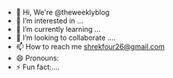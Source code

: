 - 👋 Hi, We're @theweeklyblog
- 👀 I’m interested in ...
- 🌱 I’m currently learning ...
- 💞️ I’m looking to collaborate ....
- 📫 How to reach me shrekfour26@gmail.com
- 😄 Pronouns:
- ⚡ Fun fact:....

<!---
DAISYYY26/DAISYYY26 is a ✨ special ✨ repository because its `README.md` (this file) appears on your GitHub profile.
You can click the Preview link to take a look at your changes.
--->

